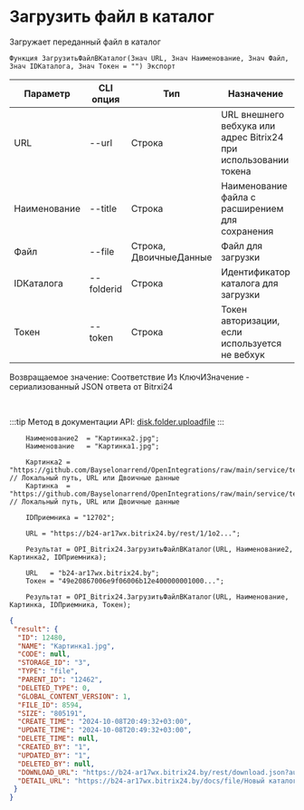 ﻿---
sidebar_position: 2
---

# Загрузить файл в каталог
 Загружает переданный файл в каталог



`Функция ЗагрузитьФайлВКаталог(Знач URL, Знач Наименование, Знач Файл, Знач IDКаталога, Знач Токен = "") Экспорт`

  | Параметр | CLI опция | Тип | Назначение |
  |-|-|-|-|
  | URL | --url | Строка | URL внешнего вебхука или адрес Bitrix24 при использовании токена |
  | Наименование | --title | Строка | Наименование файла с расширением для сохранения |
  | Файл | --file | Строка, ДвоичныеДанные | Файл для загрузки |
  | IDКаталога | --folderid | Строка | Идентификатор каталога для загрузки |
  | Токен | --token | Строка | Токен авторизации, если используется не вебхук |

  
  Возвращаемое значение:   Соответствие Из КлючИЗначение - сериализованный JSON ответа от Bitrxi24

<br/>

:::tip
Метод в документации API: [disk.folder.uploadfile](https://dev.1c-bitrix.ru/rest_help/disk/folder/disk_folder_uploadfile.php)
:::
<br/>


```bsl title="Пример кода"
    Наименование2  = "Картинка2.jpg";
    Наименование   = "Картинка1.jpg";

    Картинка2 = "https://github.com/Bayselonarrend/OpenIntegrations/raw/main/service/test_data/picture.jpg";  // Локальный путь, URL или Двоичные данные
    Картинка  = "https://github.com/Bayselonarrend/OpenIntegrations/raw/main/service/test_data/picture2.jpg"; // Локальный путь, URL или Двоичные данные

    IDПриемника = "12702";

    URL = "https://b24-ar17wx.bitrix24.by/rest/1/1o2...";

    Результат = OPI_Bitrix24.ЗагрузитьФайлВКаталог(URL, Наименование2, Картинка2, IDПриемника);

    URL   = "b24-ar17wx.bitrix24.by";
    Токен = "49e20867006e9f06006b12e400000001000...";

    Результат = OPI_Bitrix24.ЗагрузитьФайлВКаталог(URL, Наименование, Картинка, IDПриемника, Токен);
```
    



```json title="Результат"
{
 "result": {
  "ID": 12480,
  "NAME": "Картинка1.jpg",
  "CODE": null,
  "STORAGE_ID": "3",
  "TYPE": "file",
  "PARENT_ID": "12462",
  "DELETED_TYPE": 0,
  "GLOBAL_CONTENT_VERSION": 1,
  "FILE_ID": 8594,
  "SIZE": "805191",
  "CREATE_TIME": "2024-10-08T20:49:32+03:00",
  "UPDATE_TIME": "2024-10-08T20:49:32+03:00",
  "DELETE_TIME": null,
  "CREATED_BY": "1",
  "UPDATED_BY": "1",
  "DELETED_BY": null,
  "DOWNLOAD_URL": "https://b24-ar17wx.bitrix24.by/rest/download.json?auth=717e0567006e9f06006b12e400000001000007c2ebc8f80264531d4fc09a27052a7fe2&token=disk%7CaWQ9MTI0ODAmXz14NDFwOTBFbFJlVmZzMUFwY3FGOHBNZVZJRk9pUTN4aw%3D%3D%7CImRvd25sb2FkfGRpc2t8YVdROU1USTBPREFtWHoxNE5ERndPVEJGYkZKbFZtWnpNVUZ3WTNGR09IQk5aVlpKUms5cFVUTjRhdz09fDcxN2UwNTY3MDA2ZTlmMDYwMDZiMTJlNDAwMDAwMDAxMDAwMDA3YzJlYmM4ZjgwMjY0NTMxZDRmYzA5YTI3MDUyYTdmZTIi.evQcDrGBB9TOd%2FfnpIiw%2FXueoUXFgvrkfNi%2B%2FfsUnPg%3D",
  "DETAIL_URL": "https://b24-ar17wx.bitrix24.by/docs/file/Новый каталог/Картинка1.jpg"
 }
}
```
